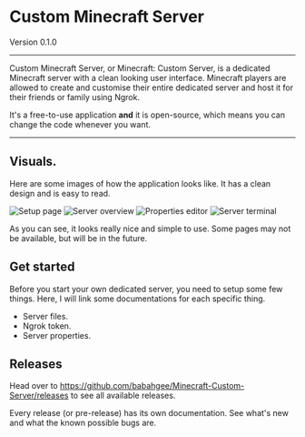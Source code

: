 # Custom Minecraft Server

Version 0.1.0

- - -

Custom Minecraft Server, or Minecraft: Custom Server, is a dedicated Minecraft server with a clean looking user interface. 
Minecraft players are allowed to create and customise their entire dedicated server and host it for their friends or family using Ngrok.

It's a free-to-use application **and** it is open-source, which means you can change the code whenever you want.
- - -

## Visuals.

Here are some images of how the application looks like. It has a clean design and is easy to read.

![Setup page](https://cdn.discordapp.com/attachments/857190128405184512/907620929645981726/unknown.png)
![Server overview](https://cdn.discordapp.com/attachments/857190128405184512/907621309360529428/unknown.png)
![Properties editor](https://cdn.discordapp.com/attachments/857190128405184512/907621375051714560/unknown.png)
![Server terminal](https://cdn.discordapp.com/attachments/857190128405184512/907621459994751016/unknown.png)

As you can see, it looks really nice and simple to use. Some pages may not be available, but will be in the future.

## Get started

Before you start your own dedicated server, you need to setup some few things. Here, I will link some documentations for each specific thing.

- Server files.
- Ngrok token.
- Server properties.

## Releases

Head over to https://github.com/babahgee/Minecraft-Custom-Server/releases to see all available releases.

Every release (or pre-release) has its own documentation. See what's new and what the known possible bugs are.